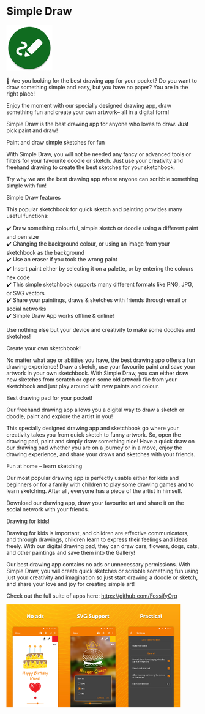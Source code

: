 # Simple Draw
<img alt="Logo" src="graphics/icon.webp" width="120" />

🎨 Are you looking for the best drawing app for your pocket? Do you want to draw something simple and easy, but you have no paper? You are in the right place!

Enjoy the moment with our specially designed drawing app, draw something fun and create your own artwork– all in a digital form!

Simple Draw is the best drawing app for anyone who loves to draw. Just pick paint and draw!

Paint and draw simple sketches for fun

With Simple Draw, you will not be needed any fancy or advanced tools or filters for your favourite doodle or sketch. Just use your creativity and freehand drawing to create the best sketches for your sketchbook. 

Try why we are the best drawing app where anyone can scribble something simple with fun!  

Simple Draw features 

This popular sketchbook for quick sketch and painting provides many useful functions:

✔️	Draw something colourful, simple sketch or doodle using a different paint and pen size  
✔️	Changing the background colour, or using an image from your sketchbook as the background  
✔️	Use an eraser if you took the wrong paint  
✔️	Insert paint either by selecting it on a palette, or by entering the colours hex code  
✔️	This simple sketchbook supports many different formats like PNG, JPG, or SVG vectors  
✔️	Share your paintings, draws & sketches with friends through email or social networks  
✔️	Simple Draw App works offline & online!

Use nothing else but your device and creativity to make some doodles and sketches!

Create your own sketchbook! 

No matter what age or abilities you have, the best drawing app offers a fun drawing experience! Draw a sketch, use your favourite paint and save your artwork in your own sketchbook. With Simple Draw, you can either draw new sketches from scratch or open some old artwork file from your sketchbook and just play around with new paints and colour.

Best drawing pad for your pocket! 

Our freehand drawing app allows you a digital way to draw a sketch or doodle, paint and explore the artist in you!

This specially designed drawing app and sketchbook go where your creativity takes you from quick sketch to funny artwork. So, open the drawing pad, paint and simply draw something nice! Have a quick draw on our drawing pad whether you are on a journey or in a move, enjoy the drawing experience, and share your draws and sketches with your friends.
 
Fun at home – learn sketching 

Our most popular drawing app is perfectly usable either for kids and beginners or for a family with children to play some drawing games and to learn sketching. After all, everyone has a piece of the artist in himself. 

Download our drawing app, draw your favourite art and share it on the social network with your friends.

Drawing for kids! 

Drawing for kids is important, and children are effective communicators, and through drawings, children learn to express their feelings and ideas freely. With our digital drawing pad, they can draw cars, flowers, dogs, cats, and other paintings and save them into the Gallery! 

Our best drawing app contains no ads or unnecessary permissions. With Simple Draw, you will create quick sketches or scribble something fun using just your creativity and imagination so just start drawing a doodle or sketch, and share your love and joy for creating simple art!

Check out the full suite of apps here:
https://github.com/FossifyOrg

<div style="display:flex;">
<img alt="App image" src="fastlane/metadata/android/en-US/images/phoneScreenshots/1_en-US.jpeg" width="30%">
<img alt="App image" src="fastlane/metadata/android/en-US/images/phoneScreenshots/2_en-US.jpeg" width="30%">
<img alt="App image" src="fastlane/metadata/android/en-US/images/phoneScreenshots/3_en-US.jpeg" width="30%">
</div>
